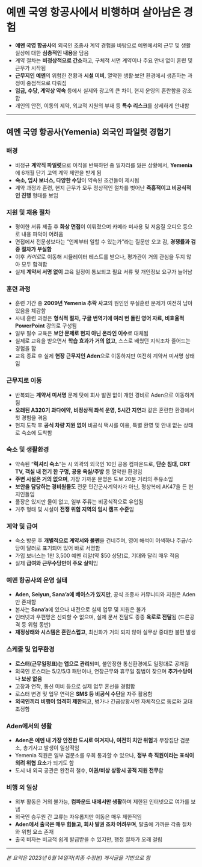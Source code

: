 # 예멘 국영 항공사에서 비행하며 살아남은 경험


* **예멘 국영 항공사**의 외국인 조종사 계약 경험을 바탕으로 예멘에서의 근무 및 생활 실상에 대한 **심층적인 내용**을 담음
* 계약 절차는 **비정상적으로 간소**하고, 구체적 서면 계약이나 주요 안내 없이 훈련 및 근무가 시작됨
* **근무지인 예멘**의 위험한 전황과 **시설 미비**, 열악한 생활·보안 환경에서 생존하는 과정이 중점적으로 다뤄짐
* **임금, 수당, 계약상 약속** 등에서 실제와 광고의 큰 차이, 현지 운영의 혼란함을 강조함
* 개인의 안전, 이동의 제약, 외교적 지원의 부재 등 **특수 리스크**를 상세하게 안내함

---

예멘 국영 항공사(Yemenia) 외국인 파일럿 경험기
------------------------------

### 배경

* 비정규 **계약직 파일럿**으로 이직을 반복하던 중 일자리를 잃은 상황에서, **Yemenia**에 6개월 단기 고액 계약 제안을 받게 됨
* **숙소, 입사 보너스, 다양한 수당**이 약속된 조건들이 제시됨
* 계약 과정과 훈련, 현지 근무가 모두 정상적인 절차를 벗어난 **즉흥적이고 비공식적인 진행** 형태를 보임

### 지원 및 채용 절차

* 평이한 서류 제출 후 **화상 면접**이 이뤄졌으며 카메라 미사용 및 저음질 오디오 등으로 내용 파악이 어려움
* 면접에서 전문성보다는 “언제부터 일할 수 있는가”라는 질문만 오고 감, **경쟁률과 검증 절차가 부실함**
* 이후 *카이로*로 이동해 시뮬레이터 테스트를 받으나, 평가관이 거의 관심을 두지 않아 모두 합격함
* 실제 **계약서 서명 없이** 교육 일정이 통보되고 필요 서류 및 개인정보 요구가 늘어남

### 훈련 과정

* 훈련 기간 중 **2009년 Yemenia 추락 사고**의 원인인 부실훈련 문제가 여전히 남아있음을 체감함
* 사내 훈련 과정은 **형식적 절차, 구글 번역기에 여러 번 돌린 영어 자료, 비효율적 PowerPoint** 강의로 구성됨
* 일부 필수 교육은 **보안 문제로 현지 아닌 온라인 이수**로 대체됨
* 실제로 교육을 받으면서 **학습 효과가 거의 없고**, 스스로 배웠던 지식조차 줄어드는 경험을 함
* 교육 종료 후 실제 **현장 근무지인 Aden**으로 이동하지만 여전히 계약서 미서명 상태임

### 근무지로 이동

* 반복되는 **계약서 미서명** 문제 탓에 회사 발권 없이 개인 경비로 Aden으로 이동하게 됨
* **오래된 A320기 과다예약, 비정상적 좌석 운영, 5시간 지연**과 같은 혼란한 환경에서 첫 경험을 겪음
* 현지 도착 후 **공식 차량 지원 없이** 비공식 택시를 이용, 특별 환영 및 안내 없는 상태로 숙소에 도착함

### 숙소 및 생활환경

* 약속된 “**럭셔리 숙소**”는 시 외곽의 외국인 10인 공용 컴파운드로, **단순 침대, CRT TV, 객실 내 전기 한 구멍, 공용 욕실/주방** 등 열악한 환경임
* **주변 시설은 거의 없으며**, 가장 가까운 문명은 도보 20분 거리의 주유소임
* **보안을 담당하는 경비원들도** 전문 민간군사계약자가 아닌, 평상복에 AK47을 든 현지인들임
* 풀장은 있지만 물이 없고, 일부 주류는 비공식적으로 유입됨
* 거주 형태 및 시설이 **전쟁 위험 지역의 임시 캠프 수준**임

### 계약 및 급여

* 숙소 방문 후 **개별적으로 계약서와 볼펜**을 건네주며, 영어 해석이 어색하나 주급/수당이 달러로 표기되어 있어 바로 서명함
* 가입 보너스는 1만 3,500 예멘 리알(약 $50 상당)로, 기대와 달리 매우 적음
* 실제 **급여와 근무수당만이 주요 실익**임

### 예멘 항공사의 운영 실태

* **Aden, Seiyun, Sana’a에 베이스가 있지만**, 공식 조종사 커뮤니티와 지원은 Aden만 존재함
* 본사는 **Sana’a**에 있으나 내전으로 실제 업무 및 지원은 불가
* 인터넷과 우편망은 신뢰할 수 없으며, 실제 문서 전달도 종종 **육로로 전달**됨 (드론공격 등 위험 동반)
* **재정상태와 시스템은 혼란스럽고**, 최신화가 거의 되지 않아 실무상 중대한 불편 발생

### 스케줄 및 업무환경

* **로스터(근무일정표)는 앱으로 관리**되며, 불안정한 통신환경에도 일정대로 공개됨
* 외국인 로스터는 5/2/5/3 패턴이나, 연장근무와 휴무일 침범이 잦으며 **추가수당이나 보상 없음**
* 고장과 연착, 통신 미비 등으로 실제 업무 혼선을 경험함
* 로스터 변경 및 업무 연락은 **SMS 등 비공식 수단**을 자주 활용함
* **외국인끼리 비행이 엄격히 제한**되고, 병가나 긴급상황시엔 자체적으로 동료와 교대 조정함

### Aden에서의 생활

* **Aden은 예멘 내 가장 안전한 도시로 여겨지나, 여전히 치안 위험**과 무장집단 검문소, 총기사고 발생이 일상적임
* Yemenia 직원은 일부 검문소를 우회 통과할 수 있으나, **정부 측 직원이라는 표식이 외려 위협 요소**가 되기도 함
* 도시 내 외국 공관은 완전히 철수, **여권/비상 상황시 공적 지원 전무**함

### 비행 외 일상

* 외부 활동은 거의 불가능, **컴파운드 내에서만 생활**하며 제한된 인터넷으로 여가를 보냄
* 외국인 승무원 간 교류는 자유롭지만 이동은 매우 제한적임
* **Aden에서 출국은 매우 힘들고, 회사 발권 조차 어려우며**, 탈출에 가까운 각종 절차와 위험 요소 존재
* 출국 비자는 비교적 쉽게 발급받을 수 있지만, 행정 절차가 오래 걸림

---

*본 요약은 2023년 6월 14일자(최종 수정본) 게시글을 기반으로 함*

